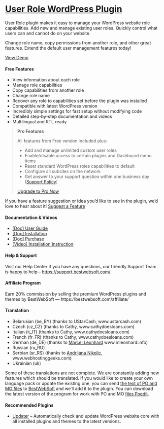 <a href="https://bestwebsoft.com/products/wordpress/plugins/user-role/" target=_blank>User Role WordPress Plugin</a>
========================

<p>User Role plugin makes it easy to manage your WordPress website role capabilities. Add new and manage existing user roles. Quickly control what users can and cannot do on your website.</p>
<p>Change role name, copy permissions from another role, and other great features. Extend the default user management features today!</p>
<p><a href="https://bestwebsoft.com/demo-user-role-plugin/?ref=readme" rel="nofollow ugc">View Demo</a></p>
<p><span class="embed-youtube" style="text-align:center; display: block;"></span></p>
<h4>Free Features</h4>
<ul>
<li>View information about each role</li>
<li>Manage role capabilities</li>
<li>Copy capabilities from another role</li>
<li>Change role name</li>
<li>Recover any role to capabilities set before the plugin was installed</li>
<li>Compatible with latest WordPress version</li>
<li>Incredibly simple settings for fast setup without modifying code</li>
<li>Detailed step-by-step documentation and videos</li>
<li>Multilingual and RTL ready</li>
</ul>
<blockquote>
<p><strong>Pro Features</strong></p>
<p>All features from Free version included plus:</p>
<ul>
<li>Add and manage unlimited custom user roles</li>
<li>Enable/disable access to certain plugins and Dashboard menu items</li>
<li>Reset standard WordPress roles capabilities to default</li>
<li>Сonfigure all subsites on the network</li>
<li>Get answer to your support question within one business day (<a href="https://bestwebsoft.com/support-policy/" rel="nofollow ugc">Support Policy</a>)</li>
</ul>
<p><a href="https://bestwebsoft.com/products/wordpress/plugins/user-role/?k=dabe729fc0e7bef82e30dcb21a6cefc3" rel="nofollow ugc">Upgrade to Pro Now</a></p>
</blockquote>
<p>If you have a feature suggestion or idea you&#8217;d like to see in the plugin, we&#8217;d love to hear about it! <a href="https://support.bestwebsoft.com/hc/en-us/requests/new" rel="nofollow ugc">Suggest a Feature</a></p>
<h4>Documentation &amp; Videos</h4>
<ul>
<li><a href="https://bestwebsoft.com/documentation/user-role/user-role-user-guide/" rel="nofollow ugc">[Doc] User Guide</a></li>
<li><a href="https://bestwebsoft.com/documentation/how-to-install-a-wordpress-product/how-to-install-a-wordpress-plugin/" rel="nofollow ugc">[Doc] Installation</a></li>
<li><a href="https://bestwebsoft.com/documentation/how-to-purchase-a-wordpress-plugin/how-to-purchase-wordpress-plugin-from-bestwebsoft/" rel="nofollow ugc">[Doc] Purchase</a></li>
<li><a href="https://www.youtube.com/watch?v=gz9BkouavtU" rel="nofollow ugc">[Video] Installation Instruction</a></li>
</ul>
<h4>Help &amp; Support</h4>
<p>Visit our Help Center if you have any questions, our friendly Support Team is happy to help &#8211; <a href="https://support.bestwebsoft.com/" rel="nofollow ugc">https://support.bestwebsoft.com/</a></p>
<h4>Affiliate Program</h4>
<p>Earn 20% commission by selling the premium WordPress plugins and themes by BestWebSoft — https://bestwebsoft.com/affiliate/</p>
<h4>Translation</h4>
<ul>
<li>Belarusian (be_BY) (thanks to UStarCash, www.ustarcash.com)</li>
<li>Czech (cz_CZ) (thanks to Cathy, www.cathydoesloans.com)</li>
<li>Italian (it_IT) (thanks to Cathy, www.cathydoesloans.com)</li>
<li>French (fr_FR) (thanks to Cathy, www.cathydoesloans.com)</li>
<li>German (de_DE) (thanks to <a href="mailto:&#109;a&#x72;&#099;e&#x6c;&#064;n&#x65;&#111;m&#x65;&#100;i&#x61;&#099;o&#x72;&#112;o&#x72;&#097;&#116;&#x69;&#111;&#110;&#x2e;&#101;&#117;" rel="nofollow ugc">Marcel Leonhard</a> www.mleonhard.info)</li>
<li>Russian (ru_RU)</li>
<li>Serbian (sr_RS) (thanks to <a href="mailto:&#x61;&#110;&#x64;&#114;&#x69;&#106;&#x61;&#110;&#x61;&#110;&#x40;&#119;&#x65;&#098;&#x68;&#111;&#x73;&#116;&#x69;&#110;&#x67;&#103;&#x65;&#101;&#x6b;&#115;&#x2e;&#099;&#x6f;&#109;" rel="nofollow ugc">Andrijana Nikolic</a>, www.webhostinggeeks.com)</li>
<li>Ukrainian (uk)</li>
</ul>
<p>Some of these translations are not complete. We are constantly adding new features which should be translated. If you would like to create your own language pack or update the existing one, you can send <a href="https://make.wordpress.org/polyglots/handbook/" rel="nofollow ugc">the text of PO and MO files</a> to <a href="https://support.bestwebsoft.com/hc/en-us/requests/new" rel="nofollow ugc">BestWebSoft</a> and we&#8217;ll add it to the plugin. You can download the latest version of the program for work with PO and MO <a href="https://www.poedit.net/download.php" rel="nofollow ugc">files Poedit</a>.</p>
<h4>Recommended Plugins</h4>
<ul>
<li><a href="https://bestwebsoft.com/products/wordpress/plugins/updater/?k=0864088de1701a5e104ffb77c6d7011c" rel="nofollow ugc">Updater</a> &#8211; Automatically check and update WordPress website core with all installed plugins and themes to the latest versions.</li>
</ul>
